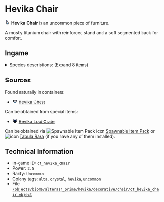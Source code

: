 # Hevika Chair

<img src="https://raw.githubusercontent.com/Ceterai/Enternia/main/objects/biome/alterash_prime/hevika/decorative/chair/icon.png" alt="Hevika Chair icon" loading="lazy" height="16px" width="auto" /> **Hevika Chair** is an uncommon piece of furniture.

A mostly titanium chair with reinforced stand and a soft segmented back for comfort.

## Ingame

<details markdown="1"><summary>Species descriptions: (Expand 8 items)</summary>

- Alta: Hevika chairs are designed for maximum mobility, allowing the seated to take any pose without falling over.
- Apex: A fine chair with a high, smooth back which you can lower to the horizontal position.
- Avian: I can get a rest for my wings on this chair, and I can even sleep here! What a glorious chair!
- Floran: Floran sssit on very big chair. Floran delighted.
- Glitch: Relaxed. This chair is terrifyingly comfortable.
- Human: This chair so gorgeous, you can even sleep on it.
- Hylotl: An amazing chair that you can sleep on. Not to mention that its back is illegally soft.
- Novakid: You spin me right 'round, baby, right 'round!

</details>

## Sources

Found naturally in containers:

- <img src="https://raw.githubusercontent.com/Ceterai/Enternia/main/objects/biome/alterash_prime/hevika/decorative/chest/icon.png" alt="Hevika Chest icon" loading="lazy" height="16px" width="auto" /> [Hevika Chest](https://ceterai.github.io/MyEnternia/Wiki/HevikaChest)

Can be obtained from special items:

- <img src="https://raw.githubusercontent.com/Ceterai/Enternia/main/items/active/alta/loot/biome/ct_hevika_loot.png" alt="Hevika Loot Crate icon" loading="lazy" height="16px" width="auto" /> [Hevika Loot Crate](https://ceterai.github.io/MyEnternia/Wiki/HevikaLootCrate)

Can be obtained via <img src="https://raw.githubusercontent.com/Silverfeelin/Starbound-SpawnableItemPack/master/interface/sip/iconSmall.png" alt="Spawnable Item Pack icon" width="18" height="14"/> [Spawnable Item Pack](https://steamcommunity.com/sharedfiles/filedetails/?id=733665104) or <img src="https://steamuserimages-a.akamaihd.net/ugc/263843960696222713/3EC9A7C005541F7D577EBCB8C5736B4EFC9973D6/" alt="icon" width="8" height="12"/> [Tabula Rasa](https://community.playstarbound.com/resources/the-tabula-rasa.3222/) (if you have any of them installed).

## Technical Information

- In-game ID: `ct_hevika_chair`
- Power: `2.5`
- Rarity: `Uncommon`
- Colony tags: [`alta`](https://ceterai.github.io/MyEnternia/Wiki/Tags/Alta), [`crystal`](https://ceterai.github.io/MyEnternia/Wiki/Tags/Crystal), [`hevika`](https://ceterai.github.io/MyEnternia/Wiki/Tags/Hevika), [`uncommon`](https://ceterai.github.io/MyEnternia/Wiki/Tags/Uncommon)
- File: [`/objects/biome/alterash_prime/hevika/decorative/chair/ct_hevika_chair.object`](https://github.com/Ceterai/Enternia/blob/main/objects/biome/alterash_prime/hevika/decorative/chair/ct_hevika_chair.object)
